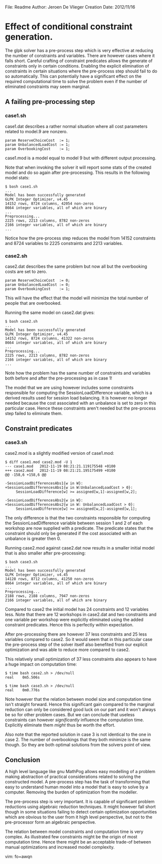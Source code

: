 File: Readme
Author: Jeroen De Vlieger
Creation Date: 2012/11/16

# Effect of conditional constraint generation.

The glpk solver has a pre-process step which is very effective at 
reducing the number of constraints and variables. There are however 
cases where it falls short. Careful crafting of constraint predicates 
allows the generate of constraints only in certain conditions.  Enabling 
the explicit elimination of constraints in certain situations where the 
pre-process step should fail to do so automatically. This can 
potentially have a significant effect on the required computational time 
to solve the problem even if the number of eliminated constraints may 
seem marginal.



## A failing pre-processing step

### case1.sh

case1.dat describes a rather normal situation where all cost parameters 
related to model.9 are nonzero.

    param ReserveChoiceCost  := 1;
    param UnbalancedLoadCost := 1;
    param OverbookingCost 	 := 1;

case1.mod is a model equal to model 9 but with different output 
processing.

Note that when invoking the solver it will report some stats of the 
created model and do so again after pre-processing. This results in the 
following model stats:

    $ bash case1.sh
    ...
    Model has been successfully generated
    GLPK Integer Optimizer, v4.45
    14152 rows, 8724 columns, 42054 non-zeros
    8664 integer variables, all of which are binary
    ...
    Preprocessing...
    2225 rows, 2213 columns, 8782 non-zeros
    2166 integer variables, all of which are binary
    ...
        
Notice how the pre-process step reduces the model from 14152 constraints 
and 8724 variables to 2225 constraints and 2213 variables.

### case2.sh

case2.dat describes the same problem but now all but the overbooking 
costs are set to zero.

    param ReserveChoiceCost  := 0;
    param UnbalancedLoadCost := 0;
    param OverbookingCost 	 := 1;

This will have the effect that the model will minimize the total number 
of people that are overbooked.

Running the same model on case2.dat gives:

    $ bash case2.sh
    ...
    Model has been successfully generated
    GLPK Integer Optimizer, v4.45
    14152 rows, 8724 columns, 41322 non-zeros
    8664 integer variables, all of which are binary
    ...
    Preprocessing...
    2225 rows, 2213 columns, 8782 non-zeros
    2166 integer variables, all of which are binary
    ...

Note how the problem has the same number of constraints and variables 
both before and after the pre-processing as in case 1!

The model that we are using however includes some constraints 
responsible for computing the SessionLoadDifference variable, which is a 
derived results used for session load balancing. It is however no longer 
needed because the cost associated with an unbalance is set to zero in 
this particular case.  Hence these constraints aren't needed but the 
pre-process step failed to eliminate them.


## Constraint predicates

### case3.sh

case2.mod is a slightly modified version of case1.mod:
  
    $ diff case1.mod case2.mod -U 1
    --- case1.mod	2012-11-19 08:21:21.119175548 +0100
    +++ case2.mod	2012-11-19 08:21:21.195175499 +0100
    @@ -158,6 +158,6 @@
     
    -SessionLoadDifferencesAbs1{w in W}:
    +SessionLoadDifferencesAbs1{w in W:UnbalancedLoadCost > 0}:
         SessionLoadDifference[w] >= assigned[w,1]-assigned[w,2];
     
    -SessionLoadDifferencesAbs2{w in W}:
    +SessionLoadDifferencesAbs2{w in W: UnbalancedLoadCost > 0}:
         SessionLoadDifference[w] >= assigned[w,2]-assigned[w,1];

The only difference is that the two constraints responsible for 
computing the SessionLoadDifference variable between session 1 and 2 of 
each workshop are now supplied with a predicate. The predicate states 
that the constraint should only be generated if the cost associated with 
an unbalance is greater then 0.

Running case2.mod against case2.dat now results in a smaller initial 
model that is also smaller after pre-processing:

    $ bash case3.sh
    ...
    Model has been successfully generated
    GLPK Integer Optimizer, v4.45
    14128 rows, 8712 columns, 41250 non-zeros
    8664 integer variables, all of which are binary
    ...
    Preprocessing...
    2188 rows, 2188 columns, 7947 non-zeros
    2166 integer variables, all of which are binary

Compared to case2 the initial model has 24 constraints and 12 variables 
less. Note that there are 12 workshops in case2.dat and two constraints 
and one variable per workshop were explicitly eliminated using the added 
constraint predicates. Hence this is perfectly within expectation.

After pre-processing there are however 37 less constraints and 25 less 
variables compared to case2. So it would seem that in this particular 
case the pre-process step of the solver itself also benefited from our 
explicit optimization and was able to reduce more compared to case2.

This relatively small optimization of 37 less constraints also appears 
to have a huge impact on computation time:

    $ time bash case2.sh > /dev/null
    real	0m5.506s

    $ time bash case3.sh > /dev/null
    real	0m0.776s

Note however that the relation between model size and computation time 
isn't straight forward. Hence this significant gain compared to the 
marginal reduction can only be considered good luck on our part and it 
won't always be so for other problem cases. But we can conclude that 
useless constraints can however *significantly* influence the 
computation time. Explicitly eliminate them *might* thus be worth the 
effort.

Also note that the reported solution in case 3 is not identical to the 
one in case 2. The number of overbookings that they both minimize is the 
same though. So they are both optimal solutions from the solvers point 
of view.


## Conclusion

A high level language like gnu MathPog allows easy modelling of a 
problem making abstraction of practical considerations related to 
solving the constructed model. A pre-process step has the task of 
transforming that easy to understand human model into a model that is 
easy to solve by a computer. Removing the burden of optimization from 
the modeller.

The pre-process step is very important. It is capable of significant 
problem reductions using algebraic reduction techniques. It might 
however fall short though in some situations failing to detect certain 
optimization opportunities which are obvious to the user from it high 
level perspective, but not to the pre-processor form an algebraic 
perspective. 

The relation between model constraints and computation time is very 
complex. As illustrated few constraints might be the origin of most 
computation time. Hence there might be an acceptable trade-of between 
manual optimizations and increased model complexity.


 vim: fo=awqn
